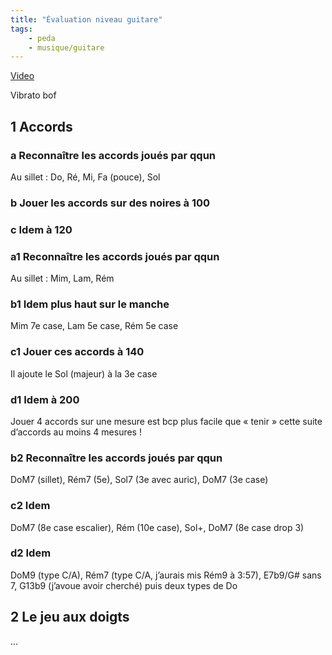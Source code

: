 ```yaml
---
title: "Évaluation niveau guitare"
tags:
    - peda
    - musique/guitare
---
```


[Video](https://www.youtube.com/watch?v=Tr61Lb4aOOA)

Vibrato bof

## 1 Accords

### a Reconnaître les accords joués par qqun

Au sillet : Do, Ré, Mi, Fa (pouce), Sol

### b Jouer les accords sur des noires à 100

### c Idem à 120

### a1 Reconnaître les accords joués par qqun

Au sillet : Mim, Lam, Rém

### b1 Idem plus haut sur le manche

Mim 7e case, Lam 5e case, Rém 5e case

### c1 Jouer ces accords à 140

Il ajoute le Sol (majeur) à la 3e case

### d1 Idem à 200

Jouer 4 accords sur une mesure est bcp plus facile que « tenir » cette suite d’accords au moins 4 mesures !

### b2 Reconnaître les accords joués par qqun

DoM7 (sillet), Rém7 (5e), Sol7 (3e avec auric), DoM7 (3e case)

### c2 Idem

DoM7 (8e case escalier), Rém (10e case), Sol+, DoM7 (8e case drop 3)

### d2 Idem

DoM9 (type C/A), Rém7 (type C/A, j’aurais mis Rém9 à 3:57), E7b9/G# sans 7, G13b9 (j’avoue avoir cherché) puis deux types de Do

## 2 Le jeu aux doigts

...
